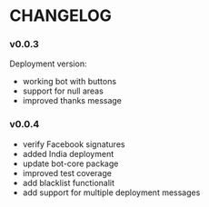 # CHANGELOG

### v0.0.3
Deployment version:
- working bot with buttons
- support for null areas
- improved thanks message

### v0.0.4
- verify Facebook signatures
- added India deployment
- update bot-core package
- improved test coverage
- add blacklist functionalit
- add support for multiple deployment messages